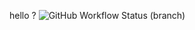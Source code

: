 
hello 
?
![GitHub Workflow Status (branch)](https://img.shields.io/github/actions/workflow/status/noemifavilli/sem/main.yml?branch=main)
